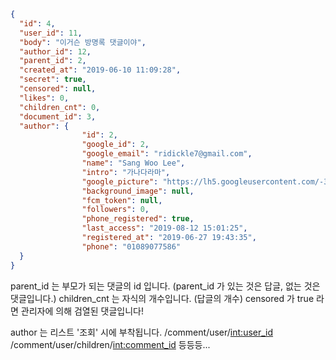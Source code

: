
```json
{
  "id": 4, 
  "user_id": 11, 
  "body": "이거슨 방명록 댓글이야", 
  "author_id": 12, 
  "parent_id": 2, 
  "created_at": "2019-06-10 11:09:28", 
  "secret": true, 
  "censored": null, 
  "likes": 0,
  "children_cnt": 0,
  "document_id": 3,
  "author": {
                "id": 2,
                "google_id": 2,
                "google_email": "ridickle7@gmail.com",
                "name": "Sang Woo Lee",
                "intro": "가나다라마",
                "google_picture": "https://lh5.googleusercontent.com/-3JsMq9XkqXc/AAAAAAAAAAI/AAAAAAAADW0/D4SdFW0dpS0/photo.jpg",
                "background_image": null,
                "fcm_token": null,
                "followers": 0,
                "phone_registered": true,
                "last_access": "2019-08-12 15:01:25",
                "registered_at": "2019-06-27 19:43:35",
                "phone": "01089077586"
  }
}

```

parent_id 는 부모가 되는 댓글의 id 입니다.
(parent_id 가 있는 것은 답글, 없는 것은 댓글입니다.)
children_cnt 는 자식의 개수입니다. (답글의 개수)
censored 가 true 라면 관리자에 의해 검열된 댓글입니다!

author 는 리스트 '조회' 시에 부착됩니다. 
/comment/user/<int:user_id>
/comment/user/children/<int:comment_id> 등등등...
